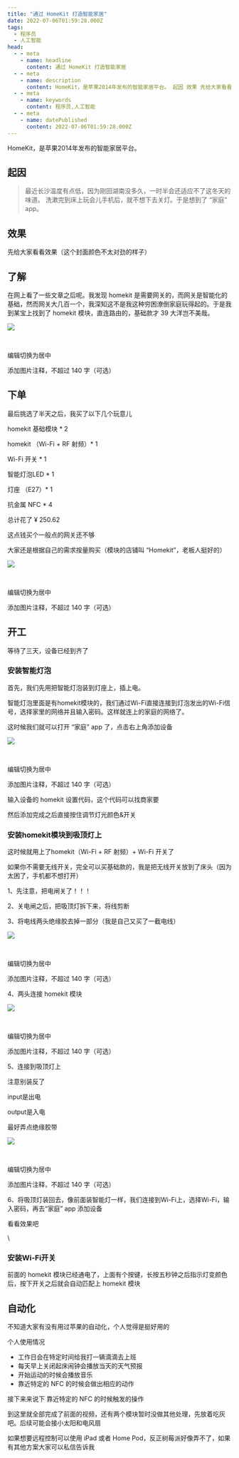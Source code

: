 ```yaml
---
title: "通过 HomeKit 打造智能家居"
date: 2022-07-06T01:59:28.000Z
tags: 
  - 程序员
  - 人工智能
head:
  - - meta
    - name: headline
      content: 通过 HomeKit 打造智能家居
  - - meta
    - name: description
      content: HomeKit，是苹果2014年发布的智能家居平台。 起因 ​效果 先给大家看看效果（这个封面颜色不太对劲的样子） 了解 在网上看了一些文章之后呢。我发现 homekit 是需要网关的，而网关是智能化
  - - meta
    - name: keywords
      content: 程序员,人工智能
  - - meta
    - name: datePublished
      content: 2022-07-06T01:59:28.000Z
---
```


HomeKit，是苹果2014年发布的智能家居平台。

起因
--

> 最近长沙温度有点低，因为刚回湖南没多久，一时半会还适应不了这冬天的味道。 洗漱完到床上玩会儿手机后，就不想下去关灯。于是想到了 “家庭” app。

​效果
---

先给大家看看效果（这个封面颜色不太对劲的样子）

了解
--

在网上看了一些文章之后呢。我发现 homekit 是需要网关的，而网关是智能化的基础，然而网关大几百一个，我深知这不是我这种穷困潦倒家庭玩得起的。于是我到某宝上找到了 homekit 模块，直连路由的，基础款才 39 大洋岂不美哉。

![](../public/images/1b25b35293a54f1685c21c038027986f~tplv-k3u1fbpfcp-zoom-in-crop-mark:1512:0:0:0.webp)

​

编辑切换为居中

添加图片注释，不超过 140 字（可选）

下单
--

最后挑选了半天之后，我买了以下几个玩意儿

homekit 基础模块 \* 2

homekit （Wi-Fi + RF 射频）\* 1

Wi-Fi 开关 \* 1

智能灯泡LED \* 1

灯座 （E27）\* 1

抗金属 NFC \* 4

总计花了 ¥ 250.62

这点钱买个一般点的网关还不够

大家还是根据自己的需求按量购买（模块的店铺叫 “Homekit”，老板人挺好的）

![](../public/images/aea54635c3d24e7d93c30054acc1d5a9~tplv-k3u1fbpfcp-zoom-in-crop-mark:1512:0:0:0.webp)

​

编辑切换为居中

添加图片注释，不超过 140 字（可选）

开工
--

等待了三天，设备已经到齐了

### 安装智能灯泡

首先，我们先用把智能灯泡装到灯座上，插上电。

智能灯泡里面是有homekit模块的，我们通过Wi-Fi直接连接到灯泡发出的Wi-Fi信号，选择家里的网络并且输入密码。这样就连上的家庭的网络了。

这时候我们就可以打开 “家庭” app 了，点击右上角添加设备

![](../public/images/2fa57286b1b4401fbc2a46d6a130d2d7~tplv-k3u1fbpfcp-zoom-in-crop-mark:1512:0:0:0.webp)

​

编辑切换为居中

添加图片注释，不超过 140 字（可选）

输入设备的 homekit 设置代码，这个代码可以找商家要

然后添加完成之后直接按住调节灯光颜色&开关

### 安装homekit模块到吸顶灯上

这时候就用上了homekit（Wi-Fi + RF 射频）+ Wi-Fi 开关了

如果你不需要无线开关，完全可以买基础款的，我是把无线开关放到了床头（因为太困了，手机都不想打开）

1、先注意，把电闸关了！！！

2、关电闸之后，把吸顶灯拆下来，将线剪断

3、将电线两头绝缘胶去掉一部分（我是自己又买了一截电线）

![](../public/images/88edba87ec9049ca89e40e0d23d82082~tplv-k3u1fbpfcp-zoom-in-crop-mark:1512:0:0:0.webp)

​

编辑切换为居中

添加图片注释，不超过 140 字（可选）

4、两头连接 homekit 模块

![](../public/images/2fb13996cacd4f899398fae98f6057cd~tplv-k3u1fbpfcp-zoom-in-crop-mark:1512:0:0:0.webp)

​

编辑切换为居中

添加图片注释，不超过 140 字（可选）

5、连接到吸顶灯上

注意别装反了

input是出电

output是入电

最好弄点绝缘胶带

![](../public/images/bde1da20768a425b814e362fc01344cf~tplv-k3u1fbpfcp-zoom-in-crop-mark:1512:0:0:0.webp)

​

编辑切换为居中

添加图片注释，不超过 140 字（可选）

6、将吸顶灯装回去，像前面装智能灯一样，我们连接到Wi-Fi上，选择Wi-Fi，输入密码，再去“家庭” app 添加设备

看看效果吧

\\

### 安装Wi-Fi开关

前面的 homekit 模块已经通电了，上面有个按键，长按五秒钟之后指示灯变颜色后，按下开关之后就会自动匹配上 homekit 模块

自动化
---

不知道大家有没有用过苹果的自动化，个人觉得是挺好用的

个人使用情况

*   工作日会在特定时间给我打一辆滴滴去上班
*   每天早上关闭起床闹钟会播放当天的天气预报
*   开始运动的时候会播放音乐
*   靠近特定的 NFC 的时候会做出相应的动作

接下来来说下 靠近特定的 NFC 的时候触发的操作

到这里就全部完成了前面的视频，还有两个模块暂时没做其他处理，先放着吃灰吧。后续可能会接小太阳和电风扇

如果想要远程控制可以使用 iPad 或者 Home Pod，反正树莓派好像弄不了，如果有其他方案大家可以私信告诉我
